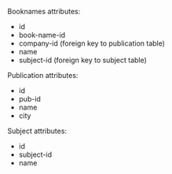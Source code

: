 Booknames attributes:

- id
- book-name-id
- company-id (foreign key to publication table)
- name
- subject-id (foreign key to subject table)


Publication attributes:

- id
- pub-id
- name
- city

Subject attributes:

- id
- subject-id
- name


